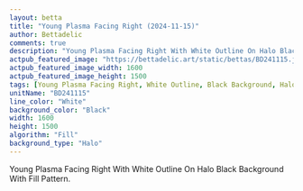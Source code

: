 ```yaml
---
layout: betta
title: "Young Plasma Facing Right (2024-11-15)"
author: Bettadelic
comments: true
description: "Young Plasma Facing Right With White Outline On Halo Black Background With Fill Pattern."
actpub_featured_image: "https://bettadelic.art/static/bettas/BD241115.jpg"
actpub_featured_image_width: 1600
actpub_featured_image_height: 1500
tags: [Young Plasma Facing Right, White Outline, Black Background, Halo Background Pattern, Fill Pattern, November 2024]
unitName: "BD241115"
line_color: "White"
background_color: "Black"
width: 1600
height: 1500
algorithm: "Fill"
background_type: "Halo"
---
```


Young Plasma Facing Right With White Outline On Halo Black Background With Fill Pattern.
